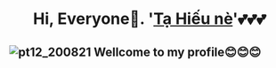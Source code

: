 # <center>Hi, Everyone🐾. '[Tạ Hiếu nè](https://www.facebook.com/TaHieu2709/)'💕💕💕</center>

  

## ![pt12_200821](https://user-images.githubusercontent.com/71754731/130457643-6de59841-7ad6-463c-b62c-fbcb1b87aa6f.png) Wellcome to my profile😊😊😊



